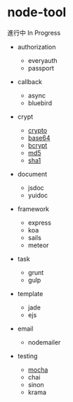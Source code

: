 node-tool
=========

進行中 In Progress

- authorization
  * everyauth
  * passport

- callback
  * async
  * bluebird

- crypt
	* [crypto](https://github.com/mo-group/nodejs-tool/blob/master/crypt/crypto.md)
  * [base64](https://github.com/mo-group/nodejs-tool/blob/master/crypt/base64.md)
  * [bcrypt](https://github.com/mo-group/nodejs-tool/blob/master/crypt/bcrypt.md)
  * [md5](https://github.com/mo-group/nodejs-tool/blob/master/crypt/md5.md)
  * [sha1](https://github.com/mo-group/nodejs-tool/blob/master/crypt/sha.md)

- document
  * jsdoc
  * yuidoc

- framework
  * express
  * koa
  * sails
  * meteor

- task
  * grunt
  * gulp

- template
  * jade
  * ejs

- email
	* nodemailer

- testing
  * [mocha](https://github.com/mo-group/nodejs-tool/blob/master/testing/mocha.md)
  * chai
  * sinon
  * krama

